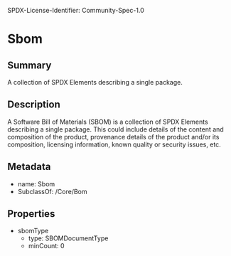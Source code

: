 SPDX-License-Identifier: Community-Spec-1.0

# Sbom

## Summary

A collection of SPDX Elements describing a single package.

## Description

A Software Bill of Materials (SBOM) is a collection of SPDX Elements describing a single package.
This could include details of the content and composition of the product,
provenance details of the product and/or
its composition, licensing information, known quality or security issues, etc.

## Metadata

- name: Sbom
- SubclassOf: /Core/Bom

## Properties

- sbomType
  - type: SBOMDocumentType
  - minCount: 0
